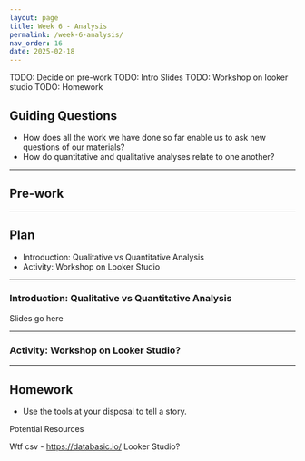 ```yaml
---
layout: page
title: Week 6 - Analysis
permalink: /week-6-analysis/
nav_order: 16
date: 2025-02-18
---
```


TODO: Decide on pre-work
TODO: Intro Slides
TODO: Workshop on looker studio
TODO: Homework

## Guiding Questions

* How does all the work we have done so far enable us to ask new questions of our materials?
* How do quantitative and qualitative analyses relate to one another?

---
## Pre-work

---
## Plan

* Introduction: Qualitative vs Quantitative Analysis
* Activity: Workshop on Looker Studio

---
### Introduction: Qualitative vs Quantitative Analysis
Slides go here

---
### Activity: Workshop on Looker Studio?


---
## Homework
* Use the tools at your disposal to tell a story.

Potential Resources

Wtf csv - https://databasic.io/
Looker Studio?
